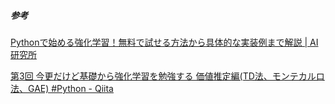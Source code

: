 ##### 参考

[Pythonで始める強化学習！無料で試せる方法から具体的な実装例まで解説 | AI研究所](https://ai-kenkyujo.com/programming/language/python/python-3/)



[第3回 今更だけど基礎から強化学習を勉強する 価値推定編(TD法、モンテカルロ法、GAE) #Python - Qiita](https://qiita.com/pocokhc/items/312c817f9ddb0c5615da)
